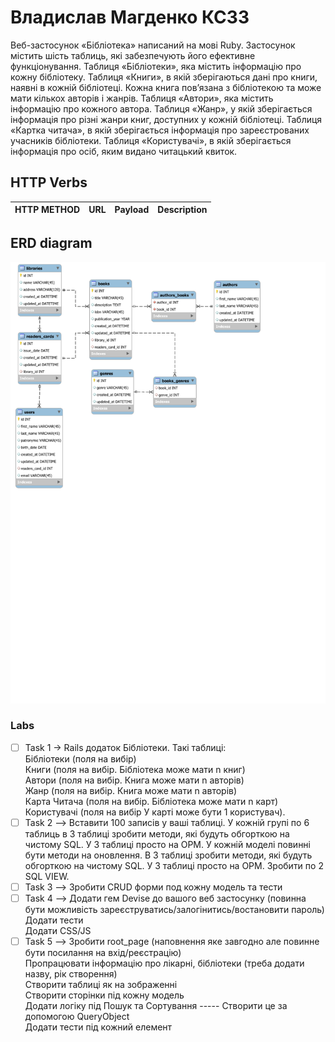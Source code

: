 # Владислав Магденко КС33
Веб-застосунок «Бібліотека» написаний на мові Ruby. Застосунок містить шість таблиць, які забезпечують його ефективне функціонування.
Таблиця «Бібліотеки», яка містить інформацію про кожну бібліотеку. Таблиця «Книги», в якій зберігаються дані про книги, наявні в кожній бібліотеці. Кожна книга пов’язана з бібліотекою та може мати кількох авторів і жанрів.
Таблиця «Автори», яка містить інформацію про кожного автора. 
Таблиця «Жанр», у якій зберігається інформація про різні жанри книг, доступних у кожній бібліотеці. 
Таблиця «Картка читача», в якій зберігається інформація про зареєстрованих учасників бібліотеки. 
Таблиця «Користувачі», в якій зберігається інформація про осіб, яким видано читацький квиток. 

## HTTP Verbs
| HTTP METHOD | URL             | Payload | Description                  |
|-------------|-----------------|---------|------------------------------|





## ERD diagram
![Diagram](diagram/diagram.svg)

### Labs

- [ ] Task 1 -> Rails додаток Бібліотеки. Такі таблиці:   
  Бібліотеки (поля на вибір)   
  Книги (поля на вибір. Бібліотека може мати n книг)  
  Автори (поля на вибір. Книга може мати n авторів)  
  Жанр (поля на вибір. Книга може мати n авторів)  
  Карта Читача (поля на вибір. Бібліотека може мати n карт)  
  Користувачі (поля на вибір У карті може бути 1 користувач).  
- [ ] Task 2 --> Вставити 100 записів у ваші таблиці. У кожній групі по 6 таблиць в 3 таблиці зробити методи, які будуть обгорткою на чистому SQL. У 3 таблиці просто на ОРМ.
  У кожній моделі повинні бути методи на оновлення. В 3 таблиці зробити методи, які будуть обгорткою на чистому SQL. У 3 таблиці просто на ОРМ.
  Зробити по 2 SQL VIEW.
- [ ] Task 3 --> Зробити CRUD форми под кожну модель та тести
- [ ] Task 4 --> Додати гем Devise до вашого веб застосунку (повинна бути можливість зареєструватись/залогінитись/востановити пароль)  
                 Додати тести  
                 Додати CSS/JS   
- [ ] Task 5 --> Зробити root_page (наповнення яке завгодно але повинне бути посилання на вхід/реєстрацію)  
                 Пропрацювати інформацію про лікарні, бібліотеки (треба додати назву, рік створення)  
                 Створити таблиці як на зображенні  
                 Створити сторінки під кожну модель  
                 Додати логіку під Пошук та Сортування ----- Створити це за допомогою QueryObject  
                 Додати тести під кожний елемент  